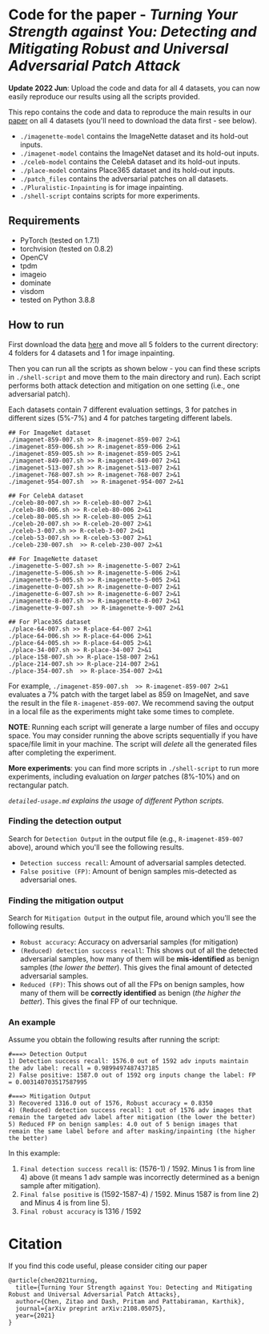 # Code for the paper - *Turning Your Strength against You: Detecting and Mitigating Robust and Universal Adversarial Patch Attack* 

**Update 2022 Jun**: Upload the code and data for all 4 datasets, you can now easily reproduce our results using all the scripts provided.

This repo contains the code and data to reproduce the main results in our [paper](https://arxiv.org/abs/2108.05075) on all 4 datasets (you'll need to download the data first - see below).

- ```./imagenette-model``` contains the ImageNette dataset and its hold-out inputs. 
- ```./imagenet-model``` contains the ImageNet dataset and its hold-out inputs. 
- ```./celeb-model``` contains the CelebA dataset and its hold-out inputs. 
- ```./place-model``` contains Place365 dataset and its hold-out inputs. 
- ```./patch_files``` contains the adversarial patches on all datasets.
- ```./Pluralistic-Inpainting``` is for image inpainting.
- ```./shell-script``` contains scripts for more experiments.


## Requirements
- PyTorch (tested on 1.7.1)
- torchvision (tested on 0.8.2)
- OpenCV 
- tpdm
- imageio
- dominate
- visdom
- tested on Python 3.8.8



## How to run

First download the data [here](https://drive.google.com/file/d/1OwOS_x2bvW0w-VziVI9QkSTjNEmsSAjr/view?usp=sharing) and move all 5 folders to the current directory: 4 folders for 4 datasets and 1 for image inpainting. 

Then you can run all the scripts as shown below - you can find these scripts in ```./shell-script``` and move them to the main directory and run). Each script performs both attack detection and mitigation on one setting (i.e., one adversarial patch). 

Each datasets contain 7 different evaluation settings, 3 for patches in different sizes (5%-7%) and 4 for patches targeting different labels. 

```
## For ImageNet dataset
./imagenet-859-007.sh >> R-imagenet-859-007 2>&1 
./imagenet-859-006.sh >> R-imagenet-859-006 2>&1 
./imagenet-859-005.sh >> R-imagenet-859-005 2>&1 
./imagenet-849-007.sh >> R-imagenet-849-007 2>&1 
./imagenet-513-007.sh >> R-imagenet-513-007 2>&1 
./imagenet-768-007.sh >> R-imagenet-768-007 2>&1 
./imagenet-954-007.sh  >> R-imagenet-954-007 2>&1 

## For CelebA dataset
./celeb-80-007.sh >> R-celeb-80-007 2>&1 
./celeb-80-006.sh >> R-celeb-80-006 2>&1 
./celeb-80-005.sh >> R-celeb-80-005 2>&1 
./celeb-20-007.sh >> R-celeb-20-007 2>&1 
./celeb-3-007.sh >> R-celeb-3-007 2>&1 
./celeb-53-007.sh >> R-celeb-53-007 2>&1 
./celeb-230-007.sh  >> R-celeb-230-007 2>&1 

## For ImageNette dataset
./imagenette-5-007.sh >> R-imagenette-5-007 2>&1 
./imagenette-5-006.sh >> R-imagenette-5-006 2>&1 
./imagenette-5-005.sh >> R-imagenette-5-005 2>&1 
./imagenette-0-007.sh >> R-imagenette-0-007 2>&1 
./imagenette-6-007.sh >> R-imagenette-6-007 2>&1 
./imagenette-8-007.sh >> R-imagenette-8-007 2>&1 
./imagenette-9-007.sh  >> R-imagenette-9-007 2>&1 

## For Place365 dataset
./place-64-007.sh >> R-place-64-007 2>&1 
./place-64-006.sh >> R-place-64-006 2>&1 
./place-64-005.sh >> R-place-64-005 2>&1 
./place-34-007.sh >> R-place-34-007 2>&1 
./place-158-007.sh >> R-place-158-007 2>&1 
./place-214-007.sh >> R-place-214-007 2>&1 
./place-354-007.sh  >> R-place-354-007 2>&1 
```

For example, ```./imagenet-859-007.sh  >> R-imagenet-859-007 2>&1``` evaluates a 7\% patch with the target label as 859 on ImageNet, and save the result in the file ```R-imagenet-859-007```. We recommend saving the output in a local file as the experiments might take some times to complete. 

**NOTE**: Running each script will generate a large number of files and occupy space. You may consider running the above scripts sequentially if you have space/file limit in your machine. The script will *delete* all the generated files after completing the experiment.

**More experiments**: you can find more scripts in ```./shell-script``` to run more experiments, including evaluation on *larger* patches (8%-10%) and on rectangular patch. 

*```detailed-usage.md``` explains the usage of different Python scripts.*
 





### Finding the detection output

Search for ```Detection Output``` in the output file (e.g., ```R-imagenet-859-007``` above), around which you'll see the following results.
 

- ```Detection success recall```: Amount of adversarial samples detected.
- ```False positive (FP)```: Amount of benign samples mis-detected as adversarial ones.


### Finding the mitigation output

Search for ```Mitigation Output``` in the output file, around which you'll see the following results.

- ```Robust accuracy```: Accuracy on adversarial samples (for mitigation)
- ```(Reduced) detection success recall```: This shows out of all the detected adversarial samples, how many of them will be **mis-identified** as benign samples (*the lower the better*). This gives the final amount of detected adversarial samples.
- ```Reduced (FP)```: This shows out of all the FPs on benign samples, how many of them will be **correctly identified** as benign (*the higher the better*). This gives the final FP of our technique.

### An example

Assume you obtain the following results after running the script:
```
#===> Detection Output
1) Detection success recall: 1576.0 out of 1592 adv inputs maintain the adv label: recall = 0.9899497487437185 
2) False positive: 1587.0 out of 1592 org inputs change the label: FP = 0.003140703517587995

#===> Mitigation Output
3) Recovered 1316.0 out of 1576, Robust accuracy = 0.8350
4) (Reduced) detection success recall: 1 out of 1576 adv images that remain the targeted adv label after mitigation (the lower the better) 
5) Reduced FP on benign samples: 4.0 out of 5 benign images that remain the same label before and after masking/inpainting (the higher the better)
```

In this example:

1. ```Final detection success recall``` is: (1576-1) / 1592. Minus 1 is from line 4) above (it means 1 adv sample was incorrectly determined as a benign sample after mitigation). 
2. ```Final false positive``` is (1592-1587-4) / 1592. Minus 1587 is from line 2) and Minus 4 is from line 5).
3. ```Final robust accuracy``` is 1316 / 1592 



# Citation
If you find this code useful, please consider citing our paper

```
@article{chen2021turning,
  title={Turning Your Strength against You: Detecting and Mitigating Robust and Universal Adversarial Patch Attacks},
  author={Chen, Zitao and Dash, Pritam and Pattabiraman, Karthik},
  journal={arXiv preprint arXiv:2108.05075},
  year={2021}
}
```






